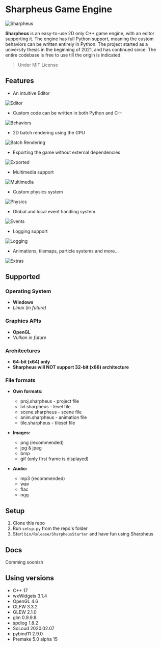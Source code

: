# Sharpheus Game Engine

![Sharpheus](/Assets/Branding/sharpheus_long_logo.png?raw=true "Sharpheus")

**Sharpheus** is an easy-to-use 2D only C++ game engine, with an editor supporting it. The engine has full Python support, meaning the custom behaviors can be written entirely in Python. The project started as a university thesis in the beginning of 2021, and has continued since. The entire codebase is free to use till the origin is indicated.

> Under MIT License

## Features

- An intuitive Editor

![Editor](/Assets/Branding/editor.png?raw=true "Editor")

- Custom code can be written in both Python and C--

![Behaviors](/Assets/Branding/behaviors.png?raw=true "Behaviors")

- 2D batch rendering using the GPU

![Batch Rendering](/Assets/Branding/batch.png?raw=true "Batch Rendering")

- Exporting the game without external dependencies

![Exported](/Assets/Branding/exported.png?raw=true "Exported")

- Multimedia support

![Multimedia](/Assets/Branding/sounds.png?raw=true "Multimedia")

- Custom physics system

![Physics](/Assets/Branding/physics.png?raw=true "Physics")

- Global and local event handling system

![Events](/Assets/Branding/events.png?raw=true "Events")

- Logging support

![Logging](/Assets/Branding/logging.png?raw=true "Logging")

- Animations, tilemaps, particle systems and more...

![Extras](/Assets/Branding/extras.png?raw=true "Extras")

## Supported

### Operating System

- **Windows**
- *Linux (in future)*

### Graphics APIs

- **OpenGL**
- *Vulkan in future*

### Architectures

- **64-bit (x64) only**
- **Sharpheus will NOT support 32-bit (x86) architecture**

### File formats

- **Own formats:**

  - proj.sharpheus - project file
  - lvl.sharpheus - level file
  - scene.sharpheus - scene file
  - anim.sharpheus - animation file
  - tile.sharpheus - tileset file

- **Images:**

  - png (recommended)
  - jpg & jpeg
  - bmp
  - gif (only first frame is displayed)

- **Audio:**

  - mp3 (recommended)
  - wav
  - flac
  - ogg

## Setup

1. Clone this repo
1. Run `setup.py` from the repo's folder
1. Start `bin/Release/SharpheusStarter` and have fun using Sharpheus

## Docs

Comming soonish

## Using versions

- C++ 17
- wxWidgets 3.1.4
- OpenGL 4.6
- GLFW 3.3.2
- GLEW 2.1.0
- glm 0.9.9.8
- spdlog 1.8.2
- SoLoud 2020.02.07
- pybind11 2.9.0
- Premake 5.0 alpha 15
